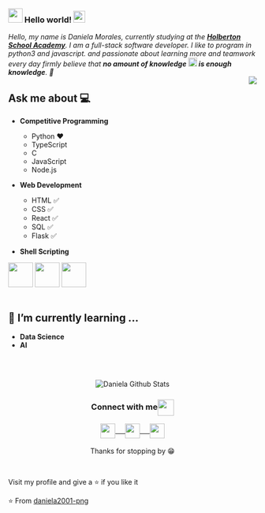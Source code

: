 ### <img src="https://github.com/rajput2107/rajput2107/blob/master/Assets/Hi.gif" width="29px"> Hello world!&nbsp;<img src="https://github.com/rajput2107/rajput2107/blob/master/Assets/Earth.gif" width="24px">
<em>Hello, my name is Daniela Morales, currently studying at the <a href="https://www.holbertonschool.com/"><b>Holberton School Academy</b></a>. I am a full-stack software developer. I like to program in python3 and javascript. and passionate about learning more and teamwork every day firmly believe that **no amount of knowledge <img src="https://github.com/rajput2107/rajput2107/blob/master/Assets/Rocket.gif" height="18px"> is enough knowledge**. 🧠</em>
 <br/>
<img align="right" src="https://media.giphy.com/media/fAnzw6YK33jMwzp5wp/giphy.gif"/>

## Ask me about :computer: 
- **Competitive Programming**
	- Python ❤️
	- TypeScript
	- C 
	- JavaScript
	- Node.js
	
- **Web Development**
	- HTML :white_check_mark:
	- CSS :white_check_mark:
	- React :white_check_mark:
	- SQL :white_check_mark:
	- Flask :white_check_mark:
- **Shell Scripting**


<code><a href="https://github.com/daniela2001-png/holbertonschool-higher_level_programming" target="_blank"><img height="50" src="https://www.vectorlogo.zone/logos/python/python-ar21.svg"></a></code>
<code><a href="https://github.com/daniela2001-png/REACT-APP" target="_blank"><img height="50" src="https://www.vectorlogo.zone/logos/reactjs/reactjs-ar21.svg"></a></code>
<code><a href="https://github.com/daniela2001-png/JAVASCRIPT" target="_blank"><img height="50" src="https://www.vectorlogo.zone/logos/javascript/javascript-horizontal.svg"></a></code>
<br/><br/>

## 🌱 I’m currently learning ...
- **Data Science**
- **AI**
<br/>
  <br/>
<p align="center">
<img align="center" src="https://github-readme-stats.vercel.app/api?username=daniela2001-png&&show_icons=true&theme=radical" alt="Daniela Github Stats">
</p>  

<div align="center">
  <h3 align="center">Connect with me<img align="center" src="https://github.com/rajput2107/rajput2107/blob/master/Assets/Handshake.gif" height="33px" /></h3> 
</div>
<p align="center">
 <a href="https://www.linkedin.com/in/daniela-morales-89049b199/" target="blank">
  <img align="center" width="30px" src="https://www.vectorlogo.zone/logos/linkedin/linkedin-icon.svg" /> &nbsp; &nbsp;
 </a>
 <a href="https://www.instagram.com/yeimy_mb.10/" target="blank">
  <img align="center" width="30px" src="https://www.vectorlogo.zone/logos/instagram/instagram-icon.svg" /> &nbsp; &nbsp;
 </a>
 <a href="https://twitter.com/Daniela10716033" target="blank">
  <img align="center" width="30px" src="https://www.vectorlogo.zone/logos/twitter/twitter-official.svg" /> 
 </a>
  <br/>
 <br/>
  Thanks for stopping by 😁<br/>
</p>
<br/>
<p>

Visit my profile and give a ⭐️ if you like it</p>

⭐️ From [daniela2001-png](https://github.com/daniela2001-png)           

  
<!--
**daniela2001-png/daniela2001-png** is a ✨ _special_ ✨ repository because its `README.md` (this file) appears on your GitHub profile.

Here are some ideas to get you started:

- 🔭 I’m currently working on ...
- 🌱 I’m currently learning ...
- 👯 I’m looking to collaborate on ...
- 🤔 I’m looking for help with ...
- 💬 Ask me about ...
- 📫 How to reach me: ...
- 😄 Pronouns: ...
- ⚡ Fun fact: ...
-->
